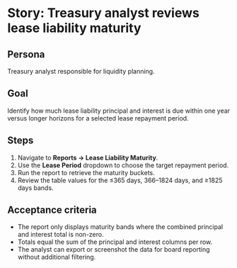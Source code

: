 # Story: Treasury analyst reviews lease liability maturity

## Persona
Treasury analyst responsible for liquidity planning.

## Goal
Identify how much lease liability principal and interest is due within one year versus longer horizons for a selected
lease repayment period.

## Steps
1. Navigate to **Reports → Lease Liability Maturity**.
2. Use the **Lease Period** dropdown to choose the target repayment period.
3. Run the report to retrieve the maturity buckets.
4. Review the table values for the ≤365 days, 366–1824 days, and ≥1825 days bands.

## Acceptance criteria
* The report only displays maturity bands where the combined principal and interest total is non-zero.
* Totals equal the sum of the principal and interest columns per row.
* The analyst can export or screenshot the data for board reporting without additional filtering.
